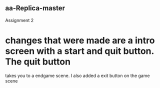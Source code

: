 ## aa-Replica-master
 Assignment 2

# changes that were made are a intro screen with a start and quit button. The quit button
takes you to a endgame scene. I also added a exit button on the game scene